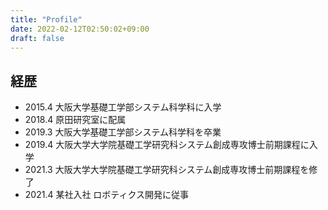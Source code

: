 ```yaml
---
title: "Profile"
date: 2022-02-12T02:50:02+09:00
draft: false
---
```


## 経歴

- 2015.4 大阪大学基礎工学部システム科学科に入学
- 2018.4 原田研究室に配属
- 2019.3 大阪大学基礎工学部システム科学科を卒業
- 2019.4 大阪大学大学院基礎工学研究科システム創成専攻博士前期課程に入学
- 2021.3 大阪大学大学院基礎工学研究科システム創成専攻博士前期課程を修了
- 2021.4 某社入社 ロボティクス開発に従事